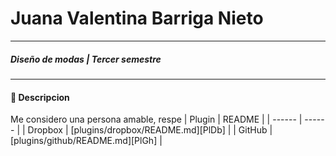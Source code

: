 # Juana Valentina Barriga Nieto
---
##### Diseño de modas | Tercer semestre 
---
#### 👤 Descripcion
Me considero una persona amable, respe
| Plugin | README |
| ------ | ------ |
| Dropbox | [plugins/dropbox/README.md][PlDb] |
| GitHub | [plugins/github/README.md][PlGh] |
